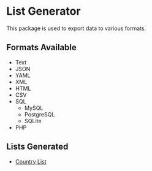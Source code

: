 List Generator
============

This package is used to export data to various formats.

Formats Available
-----------------

- Text
- JSON
- YAML
- XML
- HTML
- CSV
- SQL
    * MySQL
    * PostgreSQL
    * SQLite
- PHP

Lists Generated
---------------

* [Country List](https://github.com/umpirsky/country-list)
